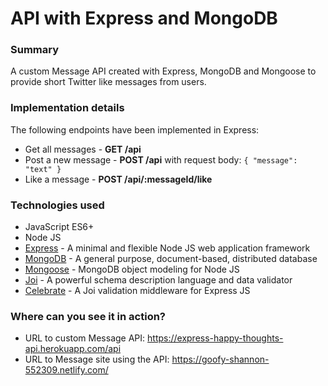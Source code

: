 # API with Express and MongoDB

### Summary

A custom Message API created with Express, MongoDB and Mongoose to provide short Twitter like messages from users.

### Implementation details

The following endpoints have been implemented in Express:

- Get all messages - **GET /api**
- Post a new message - **POST /api** with request body: `{ "message": "text" }`
- Like a message - **POST /api/:messageId/like**

### Technologies used

- JavaScript ES6+
- Node JS
- [Express](https://expressjs.com/) - A minimal and flexible Node JS web application framework
- [MongoDB](https://www.mongodb.com/) - A general purpose, document-based, distributed database
- [Mongoose](https://mongoosejs.com/) - MongoDB object modeling for Node JS
- [Joi](https://github.com/hapijs/joi) - A powerful schema description language and data validator
- [Celebrate](https://github.com/arb/celebrate) - A Joi validation middleware for Express JS

### Where can you see it in action?

- URL to custom Message API: https://express-happy-thoughts-api.herokuapp.com/api
- URL to Message site using the API: https://goofy-shannon-552309.netlify.com/
